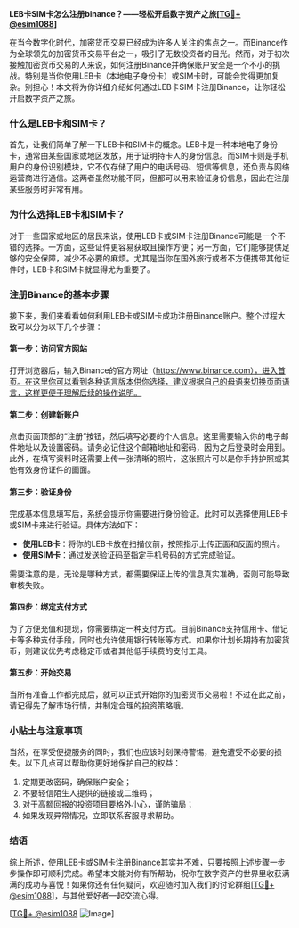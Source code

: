 **LEB卡SIM卡怎么注册binance？——轻松开启数字资产之旅[[TG💪+ @esim1088](https://t.me/s/esim1088)]**

在当今数字化时代，加密货币交易已经成为许多人关注的焦点之一。而Binance作为全球领先的加密货币交易平台之一，吸引了无数投资者的目光。然而，对于初次接触加密货币交易的人来说，如何注册Binance并确保账户安全是一个不小的挑战。特别是当你使用LEB卡（本地电子身份卡）或SIM卡时，可能会觉得更加复杂。别担心！本文将为你详细介绍如何通过LEB卡SIM卡注册Binance，让你轻松开启数字资产之旅。

### 什么是LEB卡和SIM卡？

首先，让我们简单了解一下LEB卡和SIM卡的概念。LEB卡是一种本地电子身份卡，通常由某些国家或地区发放，用于证明持卡人的身份信息。而SIM卡则是手机用户的身份识别模块，它不仅存储了用户的电话号码、短信等信息，还负责与网络运营商进行通信。这两者虽然功能不同，但都可以用来验证身份信息，因此在注册某些服务时非常有用。

### 为什么选择LEB卡和SIM卡？

对于一些国家或地区的居民来说，使用LEB卡或SIM卡注册Binance可能是一个不错的选择。一方面，这些证件更容易获取且操作方便；另一方面，它们能够提供足够的安全保障，减少不必要的麻烦。尤其是当你在国外旅行或者不方便携带其他证件时，LEB卡和SIM卡就显得尤为重要了。

### 注册Binance的基本步骤

接下来，我们来看看如何利用LEB卡或SIM卡成功注册Binance账户。整个过程大致可以分为以下几个步骤：

#### 第一步：访问官方网站
打开浏览器后，输入Binance的官方网址（https://www.binance.com），进入首页。在这里你可以看到各种语言版本供你选择，建议根据自己的母语来切换页面语言，这样更便于理解后续的操作说明。

#### 第二步：创建新账户
点击页面顶部的“注册”按钮，然后填写必要的个人信息。这里需要输入你的电子邮件地址以及设置密码。请务必记住这个邮箱地址和密码，因为之后登录时会用到。此外，在填写资料时还需要上传一张清晰的照片，这张照片可以是你手持护照或其他有效身份证件的画面。

#### 第三步：验证身份
完成基本信息填写后，系统会提示你需要进行身份验证。此时可以选择使用LEB卡或SIM卡来进行验证。具体方法如下：
- **使用LEB卡**：将你的LEB卡放在扫描仪前，按照指示上传正面和反面的照片。
- **使用SIM卡**：通过发送验证码至指定手机号码的方式完成验证。

需要注意的是，无论是哪种方式，都需要保证上传的信息真实准确，否则可能导致审核失败。

#### 第四步：绑定支付方式
为了方便充值和提现，你需要绑定一种支付方式。目前Binance支持信用卡、借记卡等多种支付手段，同时也允许使用银行转账等方式。如果你计划长期持有加密货币，则建议优先考虑稳定币或者其他低手续费的支付工具。

#### 第五步：开始交易
当所有准备工作都完成后，就可以正式开始你的加密货币交易啦！不过在此之前，请记得先了解市场行情，并制定合理的投资策略哦。

### 小贴士与注意事项

当然，在享受便捷服务的同时，我们也应该时刻保持警惕，避免遭受不必要的损失。以下几点可以帮助你更好地保护自己的权益：
1. 定期更改密码，确保账户安全；
2. 不要轻信陌生人提供的链接或二维码；
3. 对于高额回报的投资项目要格外小心，谨防骗局；
4. 如果发现异常情况，立即联系客服寻求帮助。

### 结语

综上所述，使用LEB卡或SIM卡注册Binance其实并不难，只要按照上述步骤一步步操作即可顺利完成。希望本文能对你有所帮助，祝你在数字资产的世界里收获满满的成功与喜悦！如果你还有任何疑问，欢迎随时加入我们的讨论群组[[TG💪+ @esim1088](https://t.me/s/esim1088)]，与其他爱好者一起交流心得。

[[TG💪+ @esim1088](https://t.me/s/esim1088) ![Image](https://i.postimg.cc/4NQfJmqS/Snipaste-2025-05-13-00-14-12.png)]
